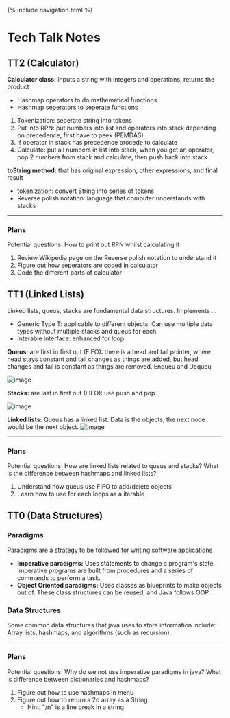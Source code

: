 {% include navigation.html %}

# Tech Talk Notes

## TT2 (Calculator)

**Calculator class:** inputs a string with integers and operations, returns the product
 - Hashmap operators to do mathematical functions
 - Hashmap seperators to seperate functions

1. Tokenization: seperate string into tokens
2. Put into RPN: put numbers into list and operators into stack depending on precedence, first have to peek (PEMDAS)
3. If operator in stack has precedence procede to calculate
4. Calculate: put all numbers in list into stack, when you get an operator, pop 2 numbers from stack and calculate, then push back into stack


**toString method:** that has original expression, other expressions, and final result
 - tokenization: convert String into series of tokens
 - Reverse polish notation: language that computer understands with stacks

-----------------------------------------------------------------------------------------
### Plans
Potential questions: How to print out RPN whilst calculating it
1. Review Wikipedia page on the Reverse polish notation to understand it
2. Figure out how seperators are coded in calculator
3. Code the different parts of calculator

## TT1 (Linked Lists)
Linked lists, queus, stacks are fundamental data structures. Implements ...
 - Generic Type T: applicable to different objects. Can use multiple data types without multiple stacks and queus for each
 - Interable interface: enhanced for loop

**Queus:** are first in first out (FIFO): there is a head and tail pointer, where head stays constant and tail changes as things are added, but head changes and tail is constant as things are removed. Enqueu and Dequeu

![image](https://user-images.githubusercontent.com/55467785/158440836-8aa4104a-8454-48be-addc-58bb92281ac8.png)

**Stacks:** are last in first out (LIFO): use push and pop

![image](https://user-images.githubusercontent.com/55467785/158440882-92f22d2e-71fe-4727-aca2-6813bea1cc13.png)

**Linked lists:** Queus has a linked list. Data is the objects, the next node would be the next object. 
![image](https://user-images.githubusercontent.com/55467785/158439605-e4d6c6bf-2501-410b-985a-d7ef800e751a.png)

-------------------------------------------
### Plans
Potential questions: How are linked lists related to queus and stacks? What is the difference between hashmaps and linked lists?
1. Understand how queus use FIFO to add/delete objects
2. Learn how to use for each loops as a iterable

## TT0 (Data Structures)
### Paradigms
Paradigms are a strategy to be followed for writing software applications
 - **Imperative paradigms:** Uses statements to change a program's state. Imperative programs are built from procedures and a series of commands to perform a task.
 - **Object Oriented paradigms:** Uses classes as blueprints to make objects out of. These class structures can be reused, and Java follows OOP.

### Data Structures
Some common data structures that java uses to store information include: Array lists, hashmaps, and algorithms (such as recursion).

---------------------------------
### Plans
Potential questions: Why do we not use imperative paradigms in java? What is difference between dictionaries and hashmaps?
1. Figure out how to use hashmaps in menu
2. Figure out how to return a 2d array as a String
    - Hint: "/n" is a line break in a string
